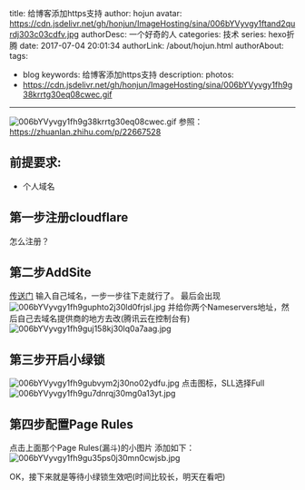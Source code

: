 title: 给博客添加https支持
author: hojun
avatar: https://cdn.jsdelivr.net/gh/honjun/ImageHosting/sina/006bYVyvgy1ftand2qurdj303c03cdfv.jpg
authorDesc: 一个好奇的人
categories: 技术
series: hexo折腾
date: 2017-07-04 20:01:34
authorLink: /about/hojun.html
authorAbout:
tags:
 - blog
keywords: 给博客添加https支持
description:
photos:
 - https://cdn.jsdelivr.net/gh/honjun/ImageHosting/sina/006bYVyvgy1fh9g38krrtg30eq08cwec.gif
---
![006bYVyvgy1fh9g38krrtg30eq08cwec.gif](https://cdn.jsdelivr.net/gh/honjun/ImageHosting/sina/006bYVyvgy1fh9g38krrtg30eq08cwec.gif)
参照：https://zhuanlan.zhihu.com/p/22667528

## **前提要求:**

 - 个人域名

## **第一步注册cloudflare**
怎么注册？
## **第二步AddSite**
[传送门](https://www.cloudflare.com/a/add-site)
输入自己域名，一步一步往下走就行了。
最后会出现
![006bYVyvgy1fh9guphto2j30ld0frjsl.jpg](https://cdn.jsdelivr.net/gh/honjun/ImageHosting/sina/006bYVyvgy1fh9guphto2j30ld0frjsl.jpg)
并给你两个Nameservers地址，然后自己去域名提供商的地方去改(腾讯云在控制台有)
![006bYVyvgy1fh9guj158kj30lq0a7aag.jpg](https://cdn.jsdelivr.net/gh/honjun/ImageHosting/sina/006bYVyvgy1fh9guj158kj30lq0a7aag.jpg)
## **第三步开启小绿锁**
![006bYVyvgy1fh9gubvym2j30no02ydfu.jpg](https://cdn.jsdelivr.net/gh/honjun/ImageHosting/sina/006bYVyvgy1fh9gubvym2j30no02ydfu.jpg)
点击图标，SLL选择Full
![006bYVyvgy1fh9gu7dnrqj30mg0a13yt.jpg](https://cdn.jsdelivr.net/gh/honjun/ImageHosting/sina/006bYVyvgy1fh9gu7dnrqj30mg0a13yt.jpg)
## **第四步配置Page Rules**
点击上面那个Page Rules(漏斗)的小图片
添加如下：
![006bYVyvgy1fh9gu35ps0j30mn0cwjsb.jpg](https://cdn.jsdelivr.net/gh/honjun/ImageHosting/sina/006bYVyvgy1fh9gu35ps0j30mn0cwjsb.jpg)

OK，接下来就是等待小绿锁生效吧(时间比较长，明天在看吧)
